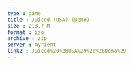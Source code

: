 ```yaml
---
type : game
title : Juiced (USA) (Demo)
size : 213.7 M
format : iso
archive : zip
server : myrient
link2 : Juiced%20%28USA%29%20%28Demo%29
---
```

